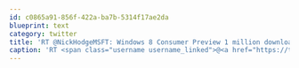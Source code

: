 ```yaml
---
id: c0865a91-856f-422a-ba7b-5314f17ae2da
blueprint: text
category: twitter
title: 'RT @NickHodgeMSFT: Windows 8 Consumer Preview 1 million downloads in a day == 41Gb/second.'
caption: 'RT <span class="username username_linked">@<a href="https://twitter.com/NickHodgeMSFT" title="Бутримовa Лариса">NickHodgeMSFT</a></span>: Windows 8 Consumer Preview 1 million downloads in a day == 41Gb/second.'
---
```


